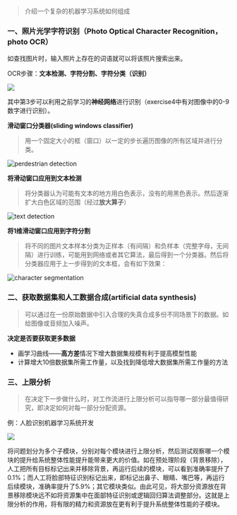> 介绍一个复杂的机器学习系统如何组成

### 一、照片光学字符识别（Photo Optical Character Recognition，photo OCR）

如查找图片时，输入照片上存在的词语就可以将该照片搜索出来。

OCR步骤：**文本检测、字符分割、字符分类（识别）** 

![](https://cdn.jsdelivr.net/gh/321hjd/ImageBed/MachineLearning/PhotoOCR/OCR-pipline.jpg)

其中第3步可以利用之前学习的**神经网络**进行识别（exercise4中有对图像中的0-9数字进行识别）。

**滑动窗口分类器(sliding windows classifier)**

> 用一个固定大小的框（窗口）以一定的步长遍历图像的所有区域并进行分类。

![perdestrian detection](https://cdn.jsdelivr.net/gh/321hjd/ImageBed/MachineLearning/PhotoOCR/sliding-windows-classifier.jpg)

**将滑动窗口应用到文本检测**

> 将分类器认为可能有文本的地方用白色表示，没有的用黑色表示。然后逐渐扩大白色区域的范围（经过**放大算子**）

![text detection](https://cdn.jsdelivr.net/gh/321hjd/ImageBed/MachineLearning/PhotoOCR/text-detection.jpg)

**将1维滑动窗口应用到字符分割**

> 将不同的图片文本样本分类为正样本（有间隔）和负样本（完整字母，无间隔）进行训练，可能用到网络或者其它算法，最后得到一个分类器。然后将分类器应用于上一步得到的文本框，会有如下效果：

![character segmentation](https://cdn.jsdelivr.net/gh/321hjd/ImageBed/MachineLearning/PhotoOCR/character-segmentation.jpg)

### 二、获取数据集和人工数据合成(artificial data synthesis)

> 可以通过在一份原始数据中引入合理的失真合成多份不同场景下的数据。如给图像或音频加入噪声。

 **决定是否要获取更多数据**

* 画学习曲线——**高方差**情况下增大数据集规模有利于提高模型性能
* 计算增大10倍数据集所需工作量，以及找到降低增大数据集所需工作量的方法

### 三、上限分析

> 在决定下一步做什么时，对工作流进行上限分析可以指导哪一部分最值得研究，即决定如何对每一部分分配资源。

 例：人脸识别机器学习系统开发

![](https://cdn.jsdelivr.net/gh/321hjd/ImageBed/MachineLearning/PhotoOCR/face-recognition.jpg)

将问题划分为多个子模块，分别对每个模块进行上限分析，然后测试观察哪一个模块的提升给系统整体性能提升能带来更大的价值。如在预处理阶段（背景移除），人工把所有目标标记出来并移除背景，再运行后续的模块，可以看到准确率提升了0.1%；而人工将脸部特征识别标记出来，即标记出鼻子、眼睛、嘴巴等，再运行后续模块，准确率提升了5.9%；其它模块类似。由此可见，将大部分资源放在背景移除模块远不如将资源集中在面部特征识别或逻辑回归算法调整部分。这就是上限分析的作用，将有限的精力和资源放在更有利于提升系统整体性能的子模块。